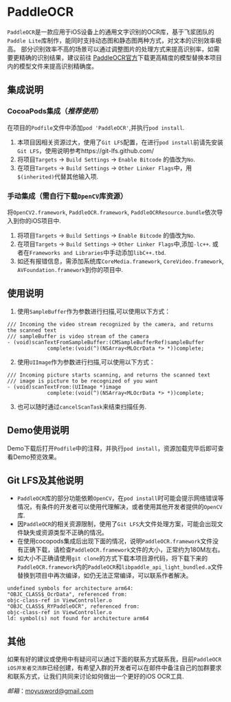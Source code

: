# PaddleOCR

`PaddleOCR`是一款应用于iOS设备上的通用文字识别的OCR库，基于飞浆团队的`Paddle Lite`库制作，能同时支持动态图和静态图两种方式，对文本的识别效率极高。
部分识别效率不高的场景可以通过调整图片的处理方式来提高识别率，如需要更精确的识别结果，建议前往 [PaddleOCR官方](https://github.com/PaddlePaddle/PaddleOCR)下载更高精度的模型替换本项目内的模型文件来提高识别精确度。

## 集成说明
### CocoaPods集成（*推荐使用*）
在项目的`Podfile`文件中添加`pod 'PaddleOCR'`,并执行`pod install`.
1. 本项目因相关资源过大，使用了`Git LFS`配置，在进行`pod install`前请先安装`Git LFS`，使用说明参考https://git-lfs.github.com/
2. 将项目`Targets` -> `Build Settings` -> `Enable Bitcode` 的值改为`No`.
3. 在项目`Targets` -> `Build Settings` -> `Other Linker Flags`中，用`$(inherited)`代替其他输入项.

### 手动集成（需自行下载`OpenCV`库资源）
将`OpenCV2.framework`, `PaddleOCR.framework`, `PaddleOCRResource.bundle`依次导入到你的iOS项目中.
1. 将项目`Targets` -> `Build Settings` -> `Enable Bitcode` 的值改为`No`.
2. 在项目`Targets` -> `Build Settings` -> `Other Linker Flags`中,添加`-lc++`. 
    或者在`Frameworks and Libraries`中手动添加`libC++.tbd`.
3. 如还有报错信息，需添加系统库`CoreMedia.framework`, `CoreVideo.framework`, `AVFoundation.framework`到你的项目中.


## 使用说明

1. 使用`SampleBuffer`作为参数进行扫描,可以使用以下方式：
```
/// Incoming the video stream recognized by the camera, and returns the scanned text
/// sampleBuffer is video stream of the camera
- (void)scanTextFromSampleBuffer:(CMSampleBufferRef)sampleBuffer
             complete:(void(^)(NSArray<MLOcrData *> *))complete;
```

2. 使用`UIImage`作为参数进行扫描,可以使用以下方式：
```
/// Incoming picture starts scanning, and returns the scanned text
/// image is picture to be recognized of you want
- (void)scanTextFrom:(UIImage *)image
             complete:(void(^)(NSArray<MLOcrData *> *))complete;
```

3. 也可以随时通过`cancelScanTask`来结束扫描任务.

## Demo使用说明
Demo下载后打开`Podfile`中的注释，并执行`pod install`，资源加载完毕后即可查看Demo预览效果。

## Git LFS及其他说明
- `PaddleOCR`库的部分功能依赖`OpenCV`，在`pod install`时可能会提示网络错误等情况，有条件的开发者可以使用代理解决，或者使用其他开发者提供的`OpenCV`库.
- 因`PaddleOCR`的相关资源限制，使用了`Git LFS`大文件处理方案，可能会出现文件缺失或资源类型不正确的情况。
- 在使用cocopods集成后出现下面的情况，说明`PaddleOCR.framework`文件没有正确下载，请检查`PaddleOCR.framework`文件的大小，正常约为180M左右。
- 如大小不正确请使用`git clone`的方式下载本项目源代码，将下载下来的`PaddleOCR.framework`内的`PaddleOCR`和`libpaddle_api_light_bundled.a`文件替换到项目中再次编译，如仍无法正常编译，可以联系作者解决。
```
undefined symbols for architecture arm64:
"OBJC_CLASS$_OcrData", referenced from:
objc-class-ref in ViewController.o
"OBJC_CLASS$_RYPaddleOCR", referenced from:
objc-class-ref in ViewController.o
ld: symbol(s) not found for architecture arm64
```

## 其他
如果有好的建议或使用中有疑问可以通过下面的联系方式联系我，目前`PaddleOCR iOS开发者交流群`已经创建，有希望入群的开发者可以在邮件中备注自己的加群要求和联系方式，让我们共同来讨论如何做出一个更好的iOS OCR工具.

*邮箱*：moyusword@gmail.com





